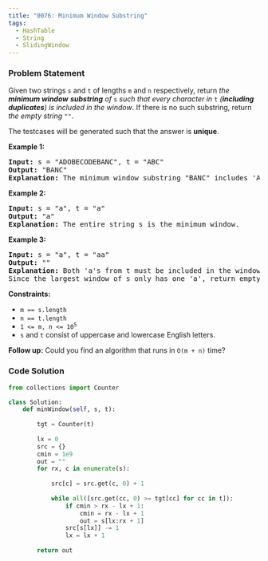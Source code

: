 ```yaml
---
title: "0076: Minimum Window Substring"
tags:
  - HashTable
  - String
  - SlidingWindow
---
```

### Problem Statement

<p>Given two strings <code>s</code> and <code>t</code> of lengths <code>m</code> and <code>n</code> respectively, return <em>the <strong>minimum window</strong></em> <span data-keyword="substring-nonempty"><strong><em>substring</em></strong></span><em> of </em><code>s</code><em> such that every character in </em><code>t</code><em> (<strong>including duplicates</strong>) is included in the window</em>. If there is no such substring, return <em>the empty string </em><code>&quot;&quot;</code>.</p>

<p>The testcases will be generated such that the answer is <strong>unique</strong>.</p>


<p><strong class="example">Example 1:</strong></p>

<pre>
<strong>Input:</strong> s = &quot;ADOBECODEBANC&quot;, t = &quot;ABC&quot;
<strong>Output:</strong> &quot;BANC&quot;
<strong>Explanation:</strong> The minimum window substring &quot;BANC&quot; includes &#39;A&#39;, &#39;B&#39;, and &#39;C&#39; from string t.
</pre>

<p><strong class="example">Example 2:</strong></p>

<pre>
<strong>Input:</strong> s = &quot;a&quot;, t = &quot;a&quot;
<strong>Output:</strong> &quot;a&quot;
<strong>Explanation:</strong> The entire string s is the minimum window.
</pre>

<p><strong class="example">Example 3:</strong></p>

<pre>
<strong>Input:</strong> s = &quot;a&quot;, t = &quot;aa&quot;
<strong>Output:</strong> &quot;&quot;
<strong>Explanation:</strong> Both &#39;a&#39;s from t must be included in the window.
Since the largest window of s only has one &#39;a&#39;, return empty string.
</pre>


<p><strong>Constraints:</strong></p>

<ul>
	<li><code>m == s.length</code></li>
	<li><code>n == t.length</code></li>
	<li><code>1 &lt;= m, n &lt;= 10<sup>5</sup></code></li>
	<li><code>s</code> and <code>t</code> consist of uppercase and lowercase English letters.</li>
</ul>


<p><strong>Follow up:</strong> Could you find an algorithm that runs in <code>O(m + n)</code> time?</p>


### Code Solution

```python
from collections import Counter

class Solution:
    def minWindow(self, s, t):
        
        tgt = Counter(t)
        
        lx = 0
        src = {}
        cmin = 1e9
        out = ""
        for rx, c in enumerate(s):
            
            src[c] = src.get(c, 0) + 1
            
            while all([src.get(cc, 0) >= tgt[cc] for cc in t]):
                if cmin > rx - lx + 1:
                    cmin = rx - lx + 1
                    out = s[lx:rx + 1]
                src[s[lx]] -= 1
                lx = lx + 1
        
        return out
```
